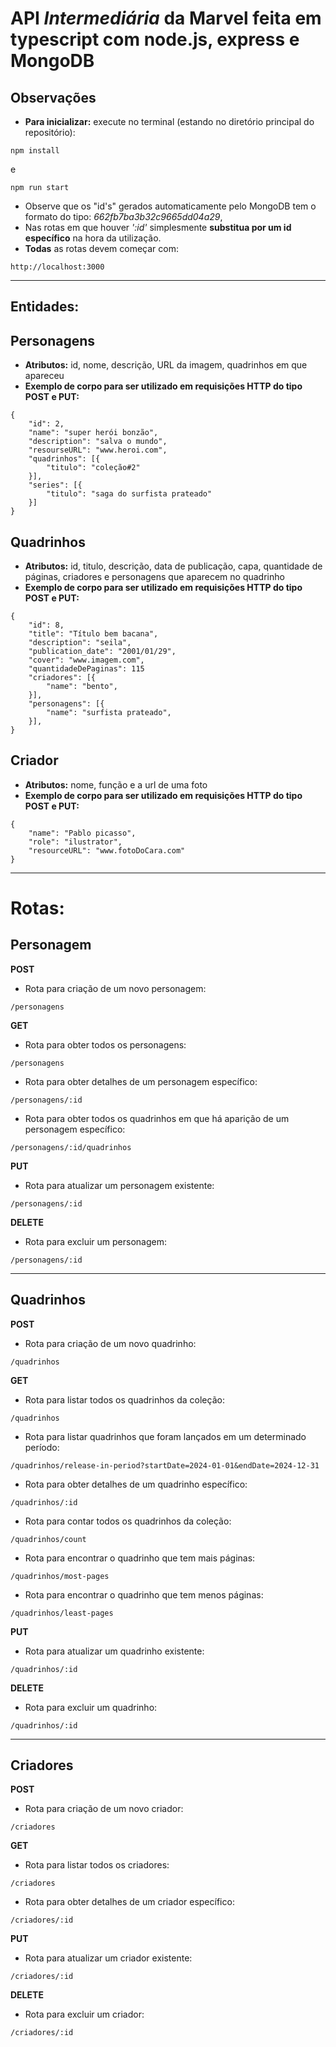# API *Intermediária* da Marvel feita em typescript com node.js, express e MongoDB

## Observações

- **Para inicializar:**
execute no terminal (estando no diretório principal do repositório): 

```
npm install
```
e
```
npm run start
```

- Observe que os "id's" gerados automaticamente pelo MongoDB tem o formato do tipo: *662fb7ba3b32c9665dd04a29*,
- Nas rotas em que houver *':id'* simplesmente **substitua por um id específico** na hora da utilização.
- **Todas** as rotas devem começar com: 

```
http://localhost:3000
```

---
## Entidades:
## Personagens
- **Atributos:** id, nome, descrição, URL da imagem, quadrinhos em que apareceu 
- **Exemplo de corpo para ser utilizado em requisições HTTP do tipo POST e PUT:**
```
{
    "id": 2,
    "name": "super herói bonzão",
    "description": "salva o mundo",
    "resourseURL": "www.heroi.com",
    "quadrinhos": [{
        "titulo": "coleção#2"
    }],
    "series": [{
        "titulo": "saga do surfista prateado"
    }]
}
```

## Quadrinhos
- **Atributos:** id, titulo, descrição, data de publicação, capa, quantidade de páginas, criadores e personagens que aparecem no quadrinho
- **Exemplo de corpo para ser utilizado em requisições HTTP do tipo POST e PUT:**
```
{
    "id": 8,
    "title": "Título bem bacana",
    "description": "seila",
    "publication_date": "2001/01/29",
    "cover": "www.imagem.com",
    "quantidadeDePaginas": 115
    "criadores": [{
        "name": "bento",
    }],
    "personagens": [{
        "name": "surfista prateado",
    }],
}
```

## Criador
- **Atributos:** nome, função e a url de uma foto
- **Exemplo de corpo para ser utilizado em requisições HTTP do tipo POST e PUT:**
```
{
    "name": "Pablo picasso",
    "role": "ilustrator",
    "resourceURL": "www.fotoDoCara.com"
}
```
---
# Rotas:

## Personagem

 **POST**
- Rota para criação de um novo personagem:
```
/personagens
```
 **GET**
- Rota para obter todos os personagens:
```
/personagens
```
- Rota para obter detalhes de um personagem específico:
```
/personagens/:id
```
- Rota para obter todos os quadrinhos em que há aparição de um personagem específico:
```
/personagens/:id/quadrinhos
```
 **PUT**
- Rota para atualizar um personagem existente:
```
/personagens/:id
```
 **DELETE**
- Rota para excluir um personagem: 
```
/personagens/:id
```
---
## Quadrinhos

 **POST**
- Rota para criação de um novo quadrinho:
```
/quadrinhos
```
 **GET**
- Rota para listar todos os quadrinhos da coleção:
```
/quadrinhos
```
- Rota para listar quadrinhos que foram lançados em um determinado período: 
```
/quadrinhos/release-in-period?startDate=2024-01-01&endDate=2024-12-31
```
- Rota para obter detalhes de um quadrinho específico:
```
/quadrinhos/:id
```
- Rota para contar todos os quadrinhos da coleção:
```
/quadrinhos/count
```
- Rota para encontrar o quadrinho que tem mais páginas:
```
/quadrinhos/most-pages
```
- Rota para encontrar o quadrinho que tem menos páginas:
```
/quadrinhos/least-pages
```
 **PUT**
- Rota para atualizar um quadrinho existente:
```
/quadrinhos/:id
```
 **DELETE**
- Rota para excluir um quadrinho:
```
/quadrinhos/:id
```
---
## Criadores

 **POST**
- Rota para criação de um novo criador:
```
/criadores
```
 **GET**
- Rota para listar todos os criadores:
```
/criadores
```
- Rota para obter detalhes de um criador específico:
```
/criadores/:id
```
 **PUT**
- Rota para atualizar um criador existente: 
```
/criadores/:id
```
 **DELETE**
- Rota para excluir um criador:
```
/criadores/:id
```
